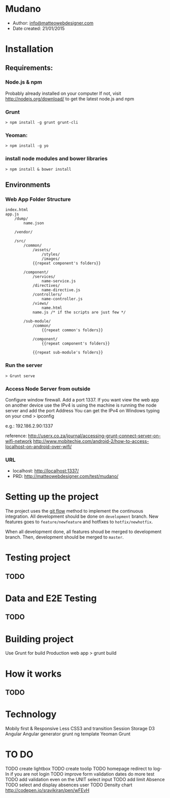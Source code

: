 # Mudano

- Author: <info@matteowebdesigner.com>
- Date created: 21/01/2015


# Installation

## Requirements:

### Node.js & npm
Probably already installed on your computer
If not, visit <http://nodejs.org/download/> to get the latest node.js and npm


### Grunt

	> npm install -g grunt grunt-cli

### Yeoman:

	> npm install -g yo

### install node modules and bower libraries
	
	> npm install & bower install


## Environments

### Web App Folder Structure
	index.html
	app.js
		/dump/
			name.json
		
		/vendor/

		/src/
			/common/
				/assets/
					/styles/
					/images/
				{{repeat component's folders}}
			
			/component/
				/services/
					name-service.js
				/directives/
					name-directive.js
				/controllers/
					name-controller.js
				/views/
					name.html
				name.js /* if the scripts are just few */

			/sub-module/
				/common/
					{{repeat common's folders}}

				/component/
					{{repeat component's folders}}

				{{repeat sub-module's folders}}

### Run the server
	> Grunt serve

### Access Node Server from outside
Configure window firewall. Add a port 1337. 
If you want view the web app on another device use the IPv4 is using the machine is running the node server and add the port Address 
You can get the IPv4 on Windows typing on your cmd
	> ipconfig

e.g.: 192.186.2.90:1337

reference:
<http://userx.co.za/journal/accessing-grunt-connect-server-on-wifi-network>
<http://www.mobitechie.com/android-2/how-to-access-localhost-on-android-over-wifi/>

### URL
- localhost: <http://localhost:1337/>
- PRD: <http://matteowebdesigner.com/test/mudano/>
# Setting up the project
The project uses the [git flow](http://nvie.com/posts/a-successful-git-branching-model/) method to implement the continuous integration.
All development should be done on `development` branch. New features goes to `feature/newfeature` and hotfixes to `hotfix/newhotfix`.

When all development done, all features shoud be merged to development branch. Then, development should be merged to `master`.


# Testing project
## TODO


# Data and E2E Testing
## TODO


# Building project
Use Grunt for build Production web app
	> grunt build


# How it works
## TODO


# Technology
Mobily first & Responsive
Less
CSS3 and transition
Session Storage
D3
Angular
Angular generator
grunt ng template
Yeoman
Grunt


# TO DO
TODO create lightbox
TODO create toolip
TODO homepage redirect to log-In if you are not login
TODO improve form validation dates do more test
TODO add validation even on the UNIT select input
TODO add limit Absence
TODO select and display absences user
TODO Density chart http://codepen.io/sravikiran/pen/wFEvH
